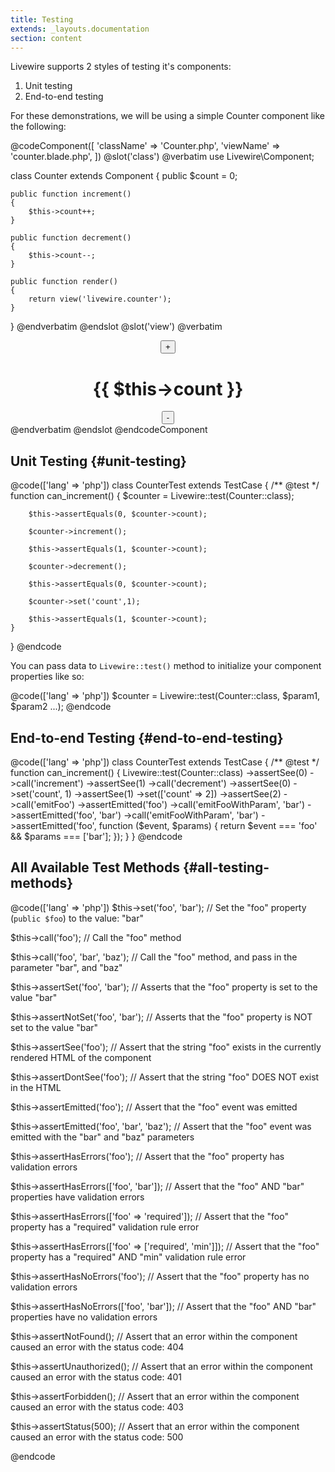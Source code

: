 ```yaml
---
title: Testing
extends: _layouts.documentation
section: content
---
```


Livewire supports 2 styles of testing it's components:
<ol class="list-inside">
    <li>Unit testing</li>
    <li>End-to-end testing</li>
</ol>

For these demonstrations, we will be using a simple Counter component like the following:

@codeComponent([
    'className' => 'Counter.php',
    'viewName' => 'counter.blade.php',
])
@slot('class')
@verbatim
use Livewire\Component;

class Counter extends Component
{
    public $count = 0;

    public function increment()
    {
        $this->count++;
    }

    public function decrement()
    {
        $this->count--;
    }

    public function render()
    {
        return view('livewire.counter');
    }
}
@endverbatim
@endslot
@slot('view')
@verbatim
<div style="text-align: center">
    <button wire:click="increment">+</button>
    <h1>{{ $this->count }}</h1>
    <button wire:click="decrement">-</button>
</div>
@endverbatim
@endslot
@endcodeComponent

## Unit Testing {#unit-testing}

@code(['lang' => 'php'])
class CounterTest extends TestCase
{
    /** @test */
    function can_increment()
    {
        $counter = Livewire::test(Counter::class);

        $this->assertEquals(0, $counter->count);

        $counter->increment();

        $this->assertEquals(1, $counter->count);

        $counter->decrement();

        $this->assertEquals(0, $counter->count);

        $counter->set('count',1);

        $this->assertEquals(1, $counter->count);
    }
}
@endcode

You can pass data to `Livewire::test()` method to initialize your component properties like so:

@code(['lang' => 'php'])
$counter = Livewire::test(Counter::class, $param1, $param2 ...);
@endcode

## End-to-end Testing {#end-to-end-testing}

@code(['lang' => 'php'])
class CounterTest extends TestCase
{
    /** @test */
    function can_increment()
    {
        Livewire::test(Counter::class)
            ->assertSee(0)
            ->call('increment')
            ->assertSee(1)
            ->call('decrement')
            ->assertSee(0)
            ->set('count', 1)
            ->assertSee(1)
            ->set(['count' => 2])
            ->assertSee(2)
            ->call('emitFoo')
            ->assertEmitted('foo')
            ->call('emitFooWithParam', 'bar')
            ->assertEmitted('foo', 'bar')
            ->call('emitFooWithParam', 'bar')
            ->assertEmitted('foo', function ($event, $params) {
                return $event === 'foo' && $params === ['bar'];
            });
    }
}
@endcode

## All Available Test Methods {#all-testing-methods}

@code(['lang' => 'php'])
$this->set('foo', 'bar');
// Set the "foo" property (`public $foo`) to the value: "bar"

$this->call('foo');
// Call the "foo" method

$this->call('foo', 'bar', 'baz');
// Call the "foo" method, and pass in the parameter "bar", and "baz"

$this->assertSet('foo', 'bar');
// Asserts that the "foo" property is set to the value "bar"

$this->assertNotSet('foo', 'bar');
// Asserts that the "foo" property is NOT set to the value "bar"

$this->assertSee('foo');
// Assert that the string "foo" exists in the currently rendered HTML of the component

$this->assertDontSee('foo');
// Assert that the string "foo" DOES NOT exist in the HTML

$this->assertEmitted('foo');
// Assert that the "foo" event was emitted

$this->assertEmitted('foo', 'bar', 'baz');
// Assert that the "foo" event was emitted with the "bar" and "baz" parameters

$this->assertHasErrors('foo');
// Assert that the "foo" property has validation errors

$this->assertHasErrors(['foo', 'bar']);
// Assert that the "foo" AND "bar" properties have validation errors

$this->assertHasErrors(['foo' => 'required']);
// Assert that the "foo" property has a "required" validation rule error

$this->assertHasErrors(['foo' => ['required', 'min']]);
// Assert that the "foo" property has a "required" AND "min" validation rule error

$this->assertHasNoErrors('foo');
// Assert that the "foo" property has no validation errors

$this->assertHasNoErrors(['foo', 'bar']);
// Assert that the "foo" AND "bar" properties have no validation errors

$this->assertNotFound();
// Assert that an error within the component caused an error with the status code: 404

$this->assertUnauthorized();
// Assert that an error within the component caused an error with the status code: 401

$this->assertForbidden();
// Assert that an error within the component caused an error with the status code: 403

$this->assertStatus(500);
// Assert that an error within the component caused an error with the status code: 500

@endcode
